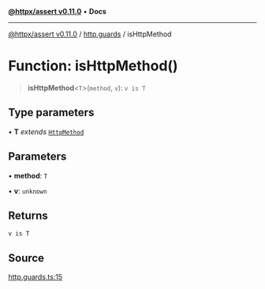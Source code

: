 [**@httpx/assert v0.11.0**](../../README.md) • **Docs**

***

[@httpx/assert v0.11.0](../../README.md) / [http.guards](../README.md) / isHttpMethod

# Function: isHttpMethod()

> **isHttpMethod**\<`T`\>(`method`, `v`): `v is T`

## Type parameters

• **T** *extends* [`HttpMethod`](../../http.types/type-aliases/HttpMethod.md)

## Parameters

• **method**: `T`

• **v**: `unknown`

## Returns

`v is T`

## Source

[http.guards.ts:15](https://github.com/belgattitude/httpx/blob/87fb49862cf7e06acc8e0c35f7b115413ff3c6fe/packages/assert/src/http.guards.ts#L15)
